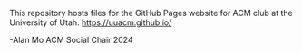 This repository hosts files for the GitHub Pages website for ACM club at the University of Utah.
https://uuacm.github.io/

-Alan Mo
ACM Social Chair 2024